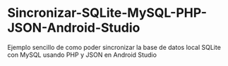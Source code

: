 # Sincronizar-SQLite-MySQL-PHP-JSON-Android-Studio
Ejemplo sencillo de como poder sincronizar la base de datos local SQLite con MySQL usando PHP y JSON en Android Studio
